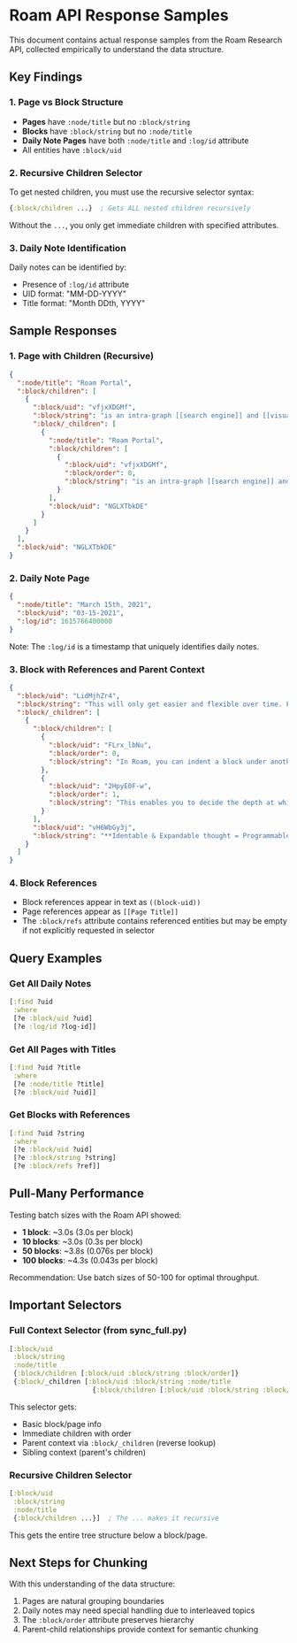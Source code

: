# Roam API Response Samples

This document contains actual response samples from the Roam Research API, collected empirically to understand the data structure.

## Key Findings

### 1. Page vs Block Structure
- **Pages** have `:node/title` but no `:block/string`
- **Blocks** have `:block/string` but no `:node/title`
- **Daily Note Pages** have both `:node/title` and `:log/id` attribute
- All entities have `:block/uid`

### 2. Recursive Children Selector
To get nested children, you must use the recursive selector syntax:
```clojure
{:block/children ...}  ; Gets ALL nested children recursively
```

Without the `...`, you only get immediate children with specified attributes.

### 3. Daily Note Identification
Daily notes can be identified by:
- Presence of `:log/id` attribute
- UID format: "MM-DD-YYYY"
- Title format: "Month DDth, YYYY"

## Sample Responses

### 1. Page with Children (Recursive)
```json
{
  ":node/title": "Roam Portal",
  ":block/children": [
    {
      ":block/uid": "vfjxXDGMf",
      ":block/string": "is an intra-graph [[search engine]] and [[visualizer]] for [[Roam Research]] by [[Dharam Kapila]]",
      ":block/_children": [
        {
          ":node/title": "Roam Portal",
          ":block/children": [
            {
              ":block/uid": "vfjxXDGMf",
              ":block/order": 0,
              ":block/string": "is an intra-graph [[search engine]] and [[visualizer]] for [[Roam Research]] by [[Dharam Kapila]]"
            }
          ],
          ":block/uid": "NGLXTbkDE"
        }
      ]
    }
  ],
  ":block/uid": "NGLXTbkDE"
}
```

### 2. Daily Note Page
```json
{
  ":node/title": "March 15th, 2021",
  ":block/uid": "03-15-2021",
  ":log/id": 1615766400000
}
```
Note: The `:log/id` is a timestamp that uniquely identifies daily notes.

### 3. Block with References and Parent Context
```json
{
  ":block/uid": "LidMjhZr4",
  ":block/string": "This will only get easier and flexible over time. For instance, a recent update brought [[collapsible parentheticals]], where you can insert some text inline, and allow the user to expand it to get more details.",
  ":block/_children": [
    {
      ":block/children": [
        {
          ":block/uid": "FLrx_lbNu",
          ":block/order": 0,
          ":block/string": "In Roam, you can indent a block under another one to show it's related to it, or expands upon the details to the parent block."
        },
        {
          ":block/uid": "2HpyE0F-w",
          ":block/order": 1,
          ":block/string": "This enables you to decide the depth at which you want to explore each idea, and get a bird's-eye view of a page very quickly."
        }
      ],
      ":block/uid": "vH6WbGy3j",
      ":block/string": "**Identable & Expandable thought = Programmable Context**"
    }
  ]
}
```

### 4. Block References
- Block references appear in text as `((block-uid))`
- Page references appear as `[[Page Title]]`
- The `:block/refs` attribute contains referenced entities but may be empty if not explicitly requested in selector

## Query Examples

### Get All Daily Notes
```clojure
[:find ?uid
 :where
 [?e :block/uid ?uid]
 [?e :log/id ?log-id]]
```

### Get All Pages with Titles
```clojure
[:find ?uid ?title
 :where
 [?e :node/title ?title]
 [?e :block/uid ?uid]]
```

### Get Blocks with References
```clojure
[:find ?uid ?string
 :where
 [?e :block/uid ?uid]
 [?e :block/string ?string]
 [?e :block/refs ?ref]]
```

## Pull-Many Performance

Testing batch sizes with the Roam API showed:
- **1 block**: ~3.0s (3.0s per block)
- **10 blocks**: ~3.0s (0.3s per block)
- **50 blocks**: ~3.8s (0.076s per block)
- **100 blocks**: ~4.3s (0.043s per block)

Recommendation: Use batch sizes of 50-100 for optimal throughput.

## Important Selectors

### Full Context Selector (from sync_full.py)
```clojure
[:block/uid
 :block/string
 :node/title
 {:block/children [:block/uid :block/string :block/order]}
 {:block/_children [:block/uid :block/string :node/title
                     {:block/children [:block/uid :block/string :block/order]}]}]
```

This selector gets:
- Basic block/page info
- Immediate children with order
- Parent context via `:block/_children` (reverse lookup)
- Sibling context (parent's children)

### Recursive Children Selector
```clojure
[:block/uid
 :block/string
 :node/title
 {:block/children ...}]  ; The ... makes it recursive
```

This gets the entire tree structure below a block/page.

## Next Steps for Chunking

With this understanding of the data structure:
1. Pages are natural grouping boundaries
2. Daily notes may need special handling due to interleaved topics
3. The `:block/order` attribute preserves hierarchy
4. Parent-child relationships provide context for semantic chunking